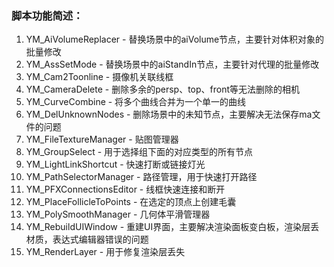 ### 脚本功能简述：

1. YM_AiVolumeReplacer - 替换场景中的aiVolume节点，主要针对体积对象的批量修改
2. YM_AssSetMode - 替换场景中的aiStandIn节点，主要针对代理的批量修改
3. YM_Cam2Toonline - 摄像机关联线框
4. YM_CameraDelete - 删除多余的persp、top、front等无法删除的相机
5. YM_CurveCombine - 将多个曲线合并为一个单一的曲线
6. YM_DelUnknownNodes - 删除场景中的未知节点，主要解决无法保存ma文件的问题
7. YM_FileTextureManager - 贴图管理器
8. YM_GroupSelect - 用于选择组下面的对应类型的所有节点
9. YM_LightLinkShortcut - 快速打断或链接灯光
10. YM_PathSelectorManager - 路径管理，用于快速打开路径
11. YM_PFXConnectionsEditor - 线框快速连接和断开
12. YM_PlaceFollicleToPoints - 在选定的顶点上创建毛囊
13. YM_PolySmoothManager - 几何体平滑管理器
14. YM_RebuildUIWindow - 重建UI界面，主要解决渲染面板变白板，渲染层丢材质，表达式编辑器错误的问题
15. YM_RenderLayer - 用于修复渲染层丢失
